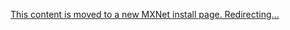 <!-- This page should be deleted after sometime (Allowing search engines
to update links) -->
<meta http-equiv="refresh" content="3; url=http://mxnet.io/install/index.html" />
<!-- Just in case redirection does not work -->
<p>
  <a href="http://mxnet.io/install/index.html">
    This content is moved to a new MXNet install page. Redirecting... </a>
</p>
